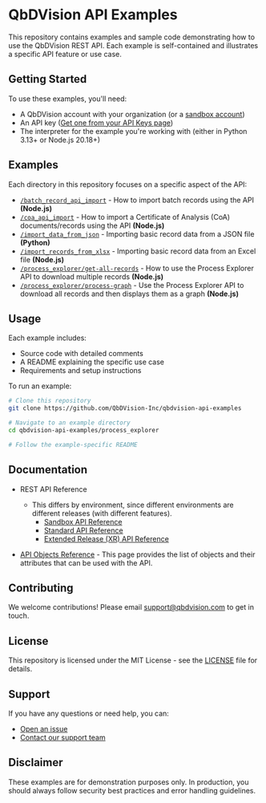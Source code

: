 # QbDVision API Examples

This repository contains examples and sample code demonstrating how to use the
QbDVision REST API. Each example is self-contained and illustrates a specific
API feature or use case.

## Getting Started

To use these examples, you'll need:

- A QbDVision account with your organization (or
  a [sandbox account](https://sandbox.qbdvision.com/))
- An API
  key ([Get one from your API Keys page](https://sandbox.qbdvision.com/users/list.html?showAPIKeys=true))
- The interpreter for the example you're working with (either in Python 3.13+ or
  Node.js 20.18+)

## Examples

Each directory in this repository focuses on a specific aspect of the API:

- [`/batch_record_api_import`](/src/examples/batch_record_api_import) - How to
  import batch records using the API **(Node.js)**
- [`/coa_api_import`](/src/examples/coa_api_import) - How to import a
  Certificate of Analysis (CoA) documents/records using the API **(Node.js)**
- [`/import_data_from_json`](/src/examples/import_data_from_json) - Importing
  basic record data from a JSON file **(Python)**
- [`/import_records_from_xlsx`](/src/examples/import_records_from_xlsx) - Importing
  basic record data from an Excel file **(Node.js)**
- [`/process_explorer/get-all-records`](/src/examples/process_explorer/get-all-records) - How to use the Process
  Explorer API to download multiple records **(Node.js)**
- [`/process_explorer/process-graph`](/src/examples/process_explorer/process-graph) - Use the Process
  Explorer API to download all records and then displays them as a graph **(Node.js)**

## Usage

Each example includes:

- Source code with detailed comments
- A README explaining the specific use case
- Requirements and setup instructions

To run an example:

```bash
# Clone this repository
git clone https://github.com/QbDVision-Inc/qbdvision-api-examples

# Navigate to an example directory
cd qbdvision-api-examples/process_explorer 

# Follow the example-specific README
```

## Documentation

* REST API Reference
  * This differs by environment, since different environments are different releases (with different features).
    * [Sandbox API Reference](https://sandbox.qbdvision.com/restAPI/index.html)
    * [Standard API Reference](https://login.qbdvision.com/restAPI/index.html)
    * [Extended Release (XR) API Reference](https://validated.qbdvision.com/restAPI/index.html)
  
* [API Objects Reference](https://cherrycircle.atlassian.net/wiki/spaces/QK/pages/2412478489/QbDVision+API+Objects) - 
This page provides the list of objects and their attributes that can be used with the API.

## Contributing

We welcome contributions! Please email support@qbdvision.com to get in touch.

## License

This repository is licensed under the MIT License - see the [LICENSE](/LICENSE)
file for details.

## Support

If you have any questions or need help, you can:
* [Open an issue](http://support.qbdvision.com/)
* [Contact our support team](mailto:support@qbdvision.com)

## Disclaimer

These examples are for demonstration purposes only. In production, you should
always follow security best practices and error handling guidelines.

